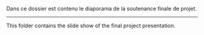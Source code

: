 Dans ce dossier est contenu le diaporama de la soutenance finale de projet.
___________________________________________________________________________

This folder contains the slide show of the final project presentation.
